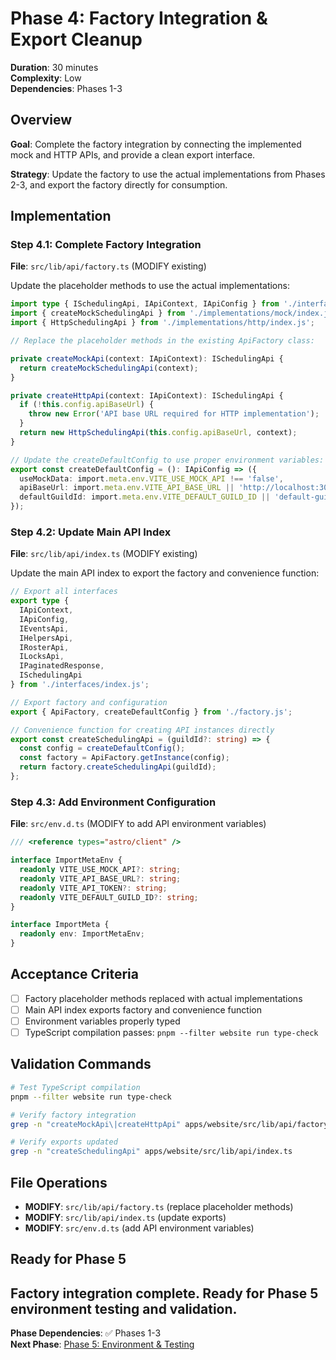 # Phase 4: Factory Integration & Export Cleanup

**Duration**: 30 minutes  
**Complexity**: Low  
**Dependencies**: Phases 1-3

## Overview

**Goal**: Complete the factory integration by connecting the implemented mock and HTTP APIs, and provide a clean export interface.

**Strategy**: Update the factory to use the actual implementations from Phases 2-3, and export the factory directly for consumption.

## Implementation

### Step 4.1: Complete Factory Integration

**File**: `src/lib/api/factory.ts` (MODIFY existing)

Update the placeholder methods to use the actual implementations:

```typescript
import type { ISchedulingApi, IApiContext, IApiConfig } from './interfaces/index.js';
import { createMockSchedulingApi } from './implementations/mock/index.js';
import { HttpSchedulingApi } from './implementations/http/index.js';

// Replace the placeholder methods in the existing ApiFactory class:

private createMockApi(context: IApiContext): ISchedulingApi {
  return createMockSchedulingApi(context);
}

private createHttpApi(context: IApiContext): ISchedulingApi {
  if (!this.config.apiBaseUrl) {
    throw new Error('API base URL required for HTTP implementation');
  }
  return new HttpSchedulingApi(this.config.apiBaseUrl, context);
}

// Update the createDefaultConfig to use proper environment variables:
export const createDefaultConfig = (): IApiConfig => ({
  useMockData: import.meta.env.VITE_USE_MOCK_API !== 'false',
  apiBaseUrl: import.meta.env.VITE_API_BASE_URL || 'http://localhost:3000',
  defaultGuildId: import.meta.env.VITE_DEFAULT_GUILD_ID || 'default-guild'
});
```

### Step 4.2: Update Main API Index

**File**: `src/lib/api/index.ts` (MODIFY existing)

Update the main API index to export the factory and convenience function:

```typescript
// Export all interfaces
export type {
  IApiContext,
  IApiConfig,
  IEventsApi,
  IHelpersApi,
  IRosterApi,
  ILocksApi,
  IPaginatedResponse,
  ISchedulingApi
} from './interfaces/index.js';

// Export factory and configuration
export { ApiFactory, createDefaultConfig } from './factory.js';

// Convenience function for creating API instances directly
export const createSchedulingApi = (guildId?: string) => {
  const config = createDefaultConfig();
  const factory = ApiFactory.getInstance(config);
  return factory.createSchedulingApi(guildId);
};
```

### Step 4.3: Add Environment Configuration

**File**: `src/env.d.ts` (MODIFY to add API environment variables)

```typescript
/// <reference types="astro/client" />

interface ImportMetaEnv {
  readonly VITE_USE_MOCK_API?: string;
  readonly VITE_API_BASE_URL?: string;
  readonly VITE_API_TOKEN?: string;
  readonly VITE_DEFAULT_GUILD_ID?: string;
}

interface ImportMeta {
  readonly env: ImportMetaEnv;
}
```

## Acceptance Criteria

- [ ] Factory placeholder methods replaced with actual implementations
- [ ] Main API index exports factory and convenience function
- [ ] Environment variables properly typed
- [ ] TypeScript compilation passes: `pnpm --filter website run type-check`

## Validation Commands

```bash
# Test TypeScript compilation
pnpm --filter website run type-check

# Verify factory integration
grep -n "createMockApi\|createHttpApi" apps/website/src/lib/api/factory.ts

# Verify exports updated
grep -n "createSchedulingApi" apps/website/src/lib/api/index.ts
```

## File Operations

- **MODIFY**: `src/lib/api/factory.ts` (replace placeholder methods)
- **MODIFY**: `src/lib/api/index.ts` (update exports)
- **MODIFY**: `src/env.d.ts` (add API environment variables)

## Ready for Phase 5

Factory integration complete. Ready for Phase 5 environment testing and validation.
---

**Phase Dependencies**: ✅ Phases 1-3  
**Next Phase**: [Phase 5: Environment & Testing](./phase-5-environment-testing.md)
